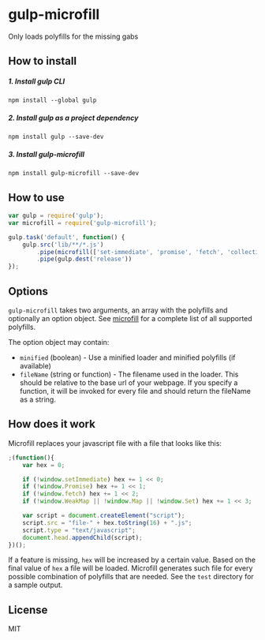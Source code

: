 gulp-microfill
==============
Only loads polyfills for the missing gabs

How to install
--------------
##### 1. Install gulp CLI
```shell
npm install --global gulp
```
##### 2. Install gulp as a project dependency
```shell
npm install gulp --save-dev
```
##### 3. Install gulp-microfill
```shell
npm install gulp-microfill --save-dev
```

How to use
----------
```javascript
var gulp = require('gulp');
var microfill = require('gulp-microfill');

gulp.task('default', function() {
	gulp.src('lib/**/*.js')
		.pipe(microfill(['set-immediate', 'promise', 'fetch', 'collection']))
		.pipe(gulp.dest('release'))
});
```

Options
-------
`gulp-microfill` takes two arguments, an array with the polyfills and optionally an option object.
See [microfill](https://github.com/ivogabe/microfill) for a complete list of all supported polyfills.

The option object may contain:
- `minified` (boolean) - Use a minified loader and minified polyfills (if available)
- `fileName` (string or function) - The filename used in the loader. This should be relative to the base url of your webpage. If you specify a function, it will be invoked for every file and should return the fileName as a string.

How does it work
----------------
Microfill replaces your javascript file with a file that looks like this:
```javascript
;(function(){
	var hex = 0;

	if (!window.setImmediate) hex += 1 << 0;
	if (!window.Promise) hex += 1 << 1;
	if (!window.fetch) hex += 1 << 2;
	if (!window.WeakMap || !window.Map || !window.Set) hex += 1 << 3;

	var script = document.createElement("script");
	script.src = "file-" + hex.toString(16) + ".js";
	script.type = "text/javascript";
	document.head.appendChild(script);
})();
```
If a feature is missing, `hex` will be increased by a certain value. Based on the final value of `hex` a file will be loaded.
Microfill generates such file for every possible combination of polyfills that are needed. See the `test` directory for a sample output.

License
-------
MIT
